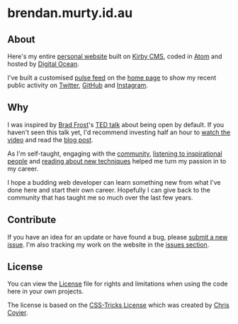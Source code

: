 brendan.murty.id.au
=======

## About

Here's my entire [personal website](http://brendan.murty.id.au) built on [Kirby CMS](http://getkirby.com/), coded in [Atom](https://atom.io/) and hosted by [Digital Ocean](http://digitalocean.com).

I've built a customised [pulse feed](https://github.com/brendanmurty/website/tree/master/site/snippets/libs_list.php#L3) on the [home page](https://github.com/brendanmurty/website/tree/master/site/templates/home.php#L9) to show my recent public activity on [Twitter](https://twitter.com/brendanmurty), [GitHub](https://github.com/brendanmurty) and [Instagram](https://instagram.com/brendan.murty).

## Why

I was inspired by [Brad Frost](https://github.com/bradfrost)'s [TED talk](https://twitter.com/brad_frost/status/476515058738925568) about being open by default. If you haven't seen this talk yet, I'd recommend investing half an hour to [watch the video](https://www.youtube.com/watch?v=7rW9vTrN6OU) and read the [blog post](http://bradfrostweb.com/blog/post/creative-exhaust/).

As I'm self-taught, engaging with the [community](https://twitter.com/brendanmurty/lists/web-design/members), [listening to inspirational people](http://boagworld.com/show) and [reading about new techniques](https://signalvnoise.com/programming) helped me turn my passion in to my career.

I hope a budding web developer can learn something new from what I've done here and start their own career. Hopefully I can give back to the community that has taught me so much over the last few years.

## Contribute

If you have an idea for an update or have found a bug, please [submit a new issue](https://github.com/brendanmurty/website/issues/new?assignee=brendanmurty). I'm also tracking my work on the website in the [issues section](https://github.com/brendanmurty/website/issues).

## License

You can view the [License](https://github.com/brendanmurty/website/blob/master/license.md) file for rights and limitations when using the code here in your own projects.

The license is based on the [CSS-Tricks License](https://css-tricks.com/license/) which was created by [Chris Coyier](https://github.com/chriscoyier/).
